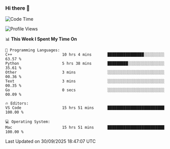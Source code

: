 ### Hi there 👋

<!--START_SECTION:waka-->
![Code Time](http://img.shields.io/badge/Code%20Time-1%2C194%20hrs%205%20mins-blue)

![Profile Views](http://img.shields.io/badge/Profile%20Views-2-blue)

📊 **This Week I Spent My Time On** 

```text
💬 Programming Languages: 
C++                      10 hrs 4 mins       ████████████████░░░░░░░░░   63.57 % 
Python                   5 hrs 38 mins       █████████░░░░░░░░░░░░░░░░   35.61 % 
Other                    3 mins              ░░░░░░░░░░░░░░░░░░░░░░░░░   00.36 % 
Text                     3 mins              ░░░░░░░░░░░░░░░░░░░░░░░░░   00.35 % 
Go                       0 secs              ░░░░░░░░░░░░░░░░░░░░░░░░░   00.09 % 

🔥 Editors: 
VS Code                  15 hrs 51 mins      █████████████████████████   100.00 % 

💻 Operating System: 
Mac                      15 hrs 51 mins      █████████████████████████   100.00 % 
```


 Last Updated on 30/09/2025 18:47:07 UTC
<!--END_SECTION:waka-->

<!--
**JackeyHua-SJTU/JackeyHua-SJTU** is a ✨ _special_ ✨ repository because its `README.md` (this file) appears on your GitHub profile.

Here are some ideas to get you started:

- 🔭 I’m currently working on ...
- 🌱 I’m currently learning ...
- 👯 I’m looking to collaborate on ...
- 🤔 I’m looking for help with ...
- 💬 Ask me about ...
- 📫 How to reach me: ...
- 😄 Pronouns: ...
- ⚡ Fun fact: ...
-->
